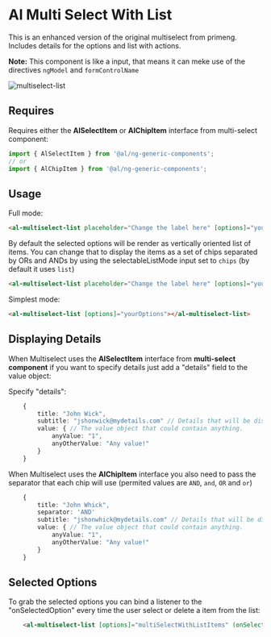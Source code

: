 # Al Multi Select With List

This is an enhanced version of the original multiselect from primeng. Includes details for the options
and list with actions.

**Note:** This component is like a input, that means it can meke use of the directives ```ngModel``` and ```formControlName```

![multiselect-list](https://algithub.pd.alertlogic.net/storage/user/735/files/85ee1d00-6e82-11ea-8200-a15e6af57a79)

## Requires

Requires either the **AlSelectItem** or **AlChipItem** interface from multi-select component:

```typescript
import { AlSelectItem } from '@al/ng-generic-components';
// or
import { AlChipItem } from '@al/ng-generic-components';
```

## Usage



Full mode:

```html
<al-multiselect-list placeholder="Change the label here" [options]="yourOptions" (onSelectedOption)="selectOption($event)"></al-multiselect-list>
```

By default the selected options will be render as vertically oriented list of items. You can change that to display the items as a set of chips separated by ORs and ANDs
by using the selectableListMode input set to `chips` (by default it uses `list`)

```html
<al-multiselect-list placeholder="Change the label here" [options]="yourOptions" selectableListMode="chips"  (onSelectedOption)="selectOption($event)"></al-multiselect-list>
```

Simplest mode:

```html
<al-multiselect-list [options]="yourOptions"></al-multiselect-list>
```

## Displaying Details

When Multiselect uses the **AlSelectItem** interface from **multi-select component** if you want to specify details just
add a "details" field to the value object:

Specify "details":

```typescript
    {
        title: "John Wick",
        subtitle: "jshonwick@mydetails.com" // Details that will be displayed at bottom.
        value: { // The value object that could contain anything.
            anyValue: "1",
            anyOtherValue: "Any value!"
        }
    }
```

When Multiselect uses the **AlChipItem** interface you also need to pass the separator that each chip will use (permited values are `AND`, `and`, `OR` and `or`)

```typescript
    {
        title: "John Whick",
        separator: 'AND'
        subtitle: "jshonwhick@mydetails.com" // Details that will be displayed at bottom.
        value: { // The value object that could contain anything.
            anyValue: "1",
            anyOtherValue: "Any value!"
        }
    }
```

## Selected Options

To grab the selected options you can bind a listener to the "onSelectedOption" every time the user select or delete a item from the list:

```html
    <al-multiselect-list [options]="multiSelectWithListItems" (onSelectedOption)="selectOption($event)"></al-multiselect-list>
```
